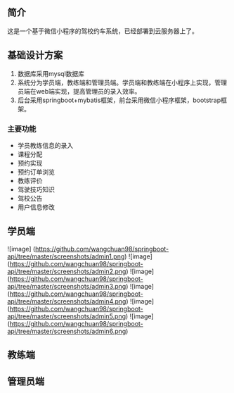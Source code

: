 
## 简介
这是一个基于微信小程序的驾校约车系统，已经部署到云服务器上了。
## 基础设计方案
1. 数据库采用mysql数据库  
2. 系统分为学员端，教练端和管理员端。学员端和教练端在小程序上实现，管理员端在web端实现，提高管理员的录入效率。
3. 后台采用springboot+mybatis框架，前台采用微信小程序框架，bootstrap框架。

### 主要功能
* 学员教练信息的录入
* 课程分配
* 预约实现	
* 预约订单浏览			
*  教练评价             
* 驾驶技巧知识
* 驾校公告     
* 用户信息修改

## 学员端
![image] (https://github.com/wangchuan98/springboot-api/tree/master/screenshots/admin1.png) 
![image] (https://github.com/wangchuan98/springboot-api/tree/master/screenshots/admin2.png) 
![image] (https://github.com/wangchuan98/springboot-api/tree/master/screenshots/admin3.png) 
![image] (https://github.com/wangchuan98/springboot-api/tree/master/screenshots/admin4.png) 
![image] (https://github.com/wangchuan98/springboot-api/tree/master/screenshots/admin5.png) 
![image] (https://github.com/wangchuan98/springboot-api/tree/master/screenshots/admin6.png) 
## 教练端

## 管理员端